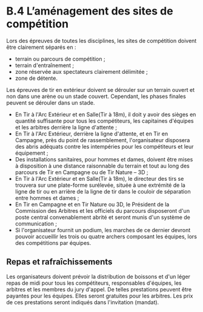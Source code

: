 # B.4 L’aménagement des sites de compétition

Lors des épreuves de toutes les disciplines, les sites de compétition doivent être clairement séparés en :

- terrain ou parcours de compétition ;
- terrain d'entraînement ;
- zone réservée aux spectateurs clairement délimitée ;
- zone de détente.

Les épreuves de tir en extérieur doivent se dérouler sur un terrain ouvert et non dans une arène ou un
stade couvert. Cependant, les phases finales peuvent se dérouler dans un stade.

- En Tir à l'Arc Extérieur et en Salle(Tir à 18m), il doit y avoir des sièges en quantité suffisante pour
  tous les compétiteurs, les capitaines d'équipes et les arbitres derrière la ligne d'attente ;
- En Tir à l'Arc Extérieur, derrière la ligne d'attente, et en Tir en Campagne, près du point de rassemblement,
  l'organisateur disposera des abris adéquats contre les intempéries pour les compétiteurs et leur
  équipement ;
- Des installations sanitaires, pour hommes et dames, doivent être mises à disposition à une distance
  raisonnable du terrain et tout au long des parcours de Tir en Campagne ou de Tir Nature – 3D ;
- En Tir à l'Arc Extérieur et en Salle(Tir à 18m), le directeur des tirs se trouvera sur une plate-forme
  surélevée, située à une extrémité de la ligne de tir ou en arrière de la ligne de tir dans le couloir de
  séparation entre hommes et dames ;
- En Tir en Campagne et en Tir Nature ou 3D, le Président de la Commission des Arbitres et les officiels
  du parcours disposeront d'un poste central convenablement abrité et seront munis d'un système de
  communication ;
- Si l'organisateur fournit un podium, les marches de ce dernier devront pouvoir accueillir les trois ou
  quatre archers composant les équipes, lors des compétitions par équipes.

## Repas et rafraîchissements

Les organisateurs doivent prévoir la distribution de boissons et d'un léger repas de midi pour tous les
compétiteurs, responsables d'équipes, les arbitres et les membres du jury d'appel.
De telles prestations peuvent être payantes pour les équipes. Elles seront gratuites pour les arbitres. Les
prix de ces prestations seront indiqués dans l'invitation (mandat).
